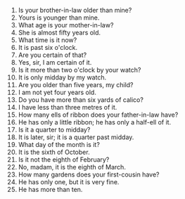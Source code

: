 1. Is your brother-in-law older than mine?
2. Yours is younger than mine.
3. What age is your mother-in-law?
4. She is almost fifty years old.
5. What time is it now?
6. It is past six o'clock.
7. Are you certain of that?
8. Yes, sir, I am certain of it.
9. Is it more than two o'clock by your watch?
10. It is only midday by my watch.
11. Are you older than five years, my child?
12. I am not yet four years old.
13. Do you have more than six yards of calico?
14. I have less than three metres of it.
15. How many ells of ribbon does your father-in-law have?
16. He has only a little ribbon; he has only a half-ell of it.
17. Is it a quarter to midday?
18. It is later, sir; it is a quarter past midday.
19. What day of the month is it?
20. It is the sixth of October.
21. Is it not the eighth of February?
22. No, madam, it is the eighth of March.
23. How many gardens does your first-cousin have?
24. He has only one, but it is very fine.
25. He has more than ten.
